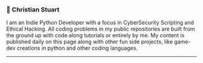 ### 🔭 Christian Stuart

<!--
**ChristianTStu/ChristianTStu** is a ✨ _special_ ✨ repository because its `README.md` (this file) appears on your GitHub profile.

Here are some ideas to get you started:

- 🔭 I’m currently working on ...
- 🌱 I’m currently learning ...
- 👯 I’m looking to collaborate on ...
- 🤔 I’m looking for help with ...
- 💬 Ask me about ...
- 📫 How to reach me: ...
- 😄 Pronouns: ...
- ⚡ Fun fact: ...
-->

I am an Indie Python Developer with a focus in CyberSecurity Scripting and Ethical Hacking. All coding problems in my public repositories are built from the ground up with code along tutorials or entirely by me. My content is published daily on this page along with other fun side projects, like game-dev creations in python and other coding languages. 

---
